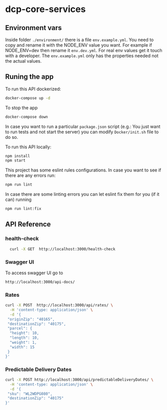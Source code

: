 # dcp-core-services

## Environment vars

Inside folder `./environment/` there is a file `env.example.yml`. You need to copy and rename it with the NODE_ENV value you want. For example if NODE_ENV=dev then rename it `env.dev.yml`. For real env values get it touch with a developer. The
`env.example.yml` only has the properties needed not the actual values.

## Runing the app

To run this API dockerized:

```bash
docker-compose up -d
```

To stop the app
```bash
docker-compose down
```

In case you want to run a particular `package.json` script (e.g.: You just want to run tests and not start
the server) you can modify `Docker/init.sh` file to do so.

To run this API locally:

```bash
npm install
npm start
```

This project has some eslint rules configurations. In case you want to see if there
are any errors run:

```bash
npm run lint
```

In case there are some linting errors you can let eslint fix them for you (if it can) running

```bash
npm run lint:fix
```

## API Reference

### health-check

```bash
  curl -X GET  http://localhost:3000/health-check
```

### Swagger UI

To access swagger UI go to

```bash
http://localhost:3000/api-docs/
```

### Rates

```bash
curl -X POST  http://localhost:3000/api/rates/ \
  -H 'content-type: application/json' \
  -d '{
 "originZip": "40165",
 "destinationZip": "40175",
 "parcel": { 
  "height": 10,
  "length": 10,
  "weight": 1,
  "width": 15
 }
}'
```

### Predictable Delivery Dates

```bash
curl -X POST http://localhost:3000/api/predictableDeliveryDates/ \
  -H 'content-type: application/json' \
  -d '{
 "sku": "WL2WDPG080",
 "destinationZip": "40175"
}'
```
